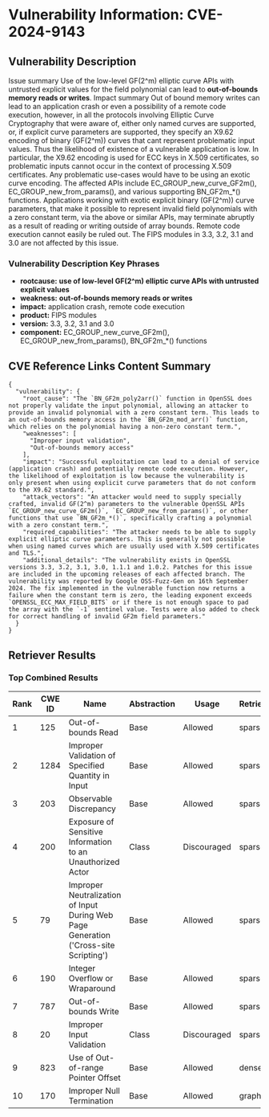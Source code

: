 # Vulnerability Information: CVE-2024-9143

## Vulnerability Description
Issue summary Use of the low-level GF(2^m) elliptic curve APIs with untrusted explicit values for the field polynomial can lead to **out-of-bounds memory reads or writes**. Impact summary Out of bound memory writes can lead to an application crash or even a possibility of a remote code execution, however, in all the protocols involving Elliptic Curve Cryptography that were aware of, either only named curves are supported, or, if explicit curve parameters are supported, they specify an X9.62 encoding of binary (GF(2^m)) curves that cant represent problematic input values. Thus the likelihood of existence of a vulnerable application is low. In particular, the X9.62 encoding is used for ECC keys in X.509 certificates, so problematic inputs cannot occur in the context of processing X.509 certificates. Any problematic use-cases would have to be using an exotic curve encoding. The affected APIs include EC_GROUP_new_curve_GF2m(), EC_GROUP_new_from_params(), and various supporting BN_GF2m_*() functions. Applications working with exotic explicit binary (GF(2^m)) curve parameters, that make it possible to represent invalid field polynomials with a zero constant term, via the above or similar APIs, may terminate abruptly as a result of reading or writing outside of array bounds. Remote code execution cannot easily be ruled out. The FIPS modules in 3.3, 3.2, 3.1 and 3.0 are not affected by this issue.

### Vulnerability Description Key Phrases
- **rootcause:** **use of low-level GF(2^m) elliptic curve APIs with untrusted explicit values**
- **weakness:** **out-of-bounds memory reads or writes**
- **impact:** application crash, remote code execution
- **product:** FIPS modules
- **version:** 3.3, 3.2, 3.1 and 3.0
- **component:** EC_GROUP_new_curve_GF2m(), EC_GROUP_new_from_params(), BN_GF2m_*() functions

## CVE Reference Links Content Summary
```
{
  "vulnerability": {
    "root_cause": "The `BN_GF2m_poly2arr()` function in OpenSSL does not properly validate the input polynomial, allowing an attacker to provide an invalid polynomial with a zero constant term. This leads to an out-of-bounds memory access in the `BN_GF2m_mod_arr()` function, which relies on the polynomial having a non-zero constant term.",
    "weaknesses": [
      "Improper input validation",
      "Out-of-bounds memory access"
    ],
    "impact": "Successful exploitation can lead to a denial of service (application crash) and potentially remote code execution. However, the likelihood of exploitation is low because the vulnerability is only present when using explicit curve parameters that do not conform to the X9.62 standard.",
    "attack_vectors": "An attacker would need to supply specially crafted, invalid GF(2^m) parameters to the vulnerable OpenSSL APIs `EC_GROUP_new_curve_GF2m()`, `EC_GROUP_new_from_params()`, or other functions that use `BN_GF2m_*()`, specifically crafting a polynomial with a zero constant term.",
    "required_capabilities": "The attacker needs to be able to supply explicit elliptic curve parameters. This is generally not possible when using named curves which are usually used with X.509 certificates and TLS.",
	"additional_details": "The vulnerability exists in OpenSSL versions 3.3, 3.2, 3.1, 3.0, 1.1.1 and 1.0.2. Patches for this issue are included in the upcoming releases of each affected branch. The vulnerability was reported by Google OSS-Fuzz-Gen on 16th September 2024. The fix implemented in the vulnerable function now returns a failure when the constant term is zero, the leading exponent exceeds `OPENSSL_ECC_MAX_FIELD_BITS` or if there is not enough space to pad the array with the `-1` sentinel value. Tests were also added to check for correct handling of invalid GF2m field parameters."
  }
}
```

## Retriever Results

### Top Combined Results

| Rank | CWE ID | Name | Abstraction | Usage  | Retrievers | Individual Scores |
|------|--------|------|-------------|-------|------------|-------------------|
| 1 | 125 | Out-of-bounds Read | Base | Allowed | sparse | 1.188 |
| 2 | 1284 | Improper Validation of Specified Quantity in Input | Base | Allowed | sparse | 1.072 |
| 3 | 203 | Observable Discrepancy | Base | Allowed | sparse | 1.064 |
| 4 | 200 | Exposure of Sensitive Information to an Unauthorized Actor | Class | Discouraged | sparse | 1.049 |
| 5 | 79 | Improper Neutralization of Input During Web Page Generation ('Cross-site Scripting') | Base | Allowed | sparse | 1.047 |
| 6 | 190 | Integer Overflow or Wraparound | Base | Allowed | sparse | 1.039 |
| 7 | 787 | Out-of-bounds Write | Base | Allowed | sparse | 1.030 |
| 8 | 20 | Improper Input Validation | Class | Discouraged | sparse | 1.028 |
| 9 | 823 | Use of Out-of-range Pointer Offset | Base | Allowed | dense | 0.566 |
| 10 | 170 | Improper Null Termination | Base | Allowed | graph | 0.002 |


